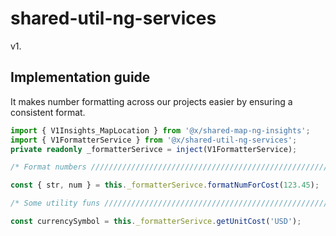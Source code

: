 # shared-util-ng-services

v1.

## Implementation guide

It makes number formatting across our projects easier by ensuring a consistent format.

```ts
import { V1Insights_MapLocation } from '@x/shared-map-ng-insights';
import { V1FormatterService } from '@x/shared-util-ng-services';
private readonly _formatterSerivce = inject(V1FormatterService);

/* Format numbers /////////////////////////////////////////////////////////// */

const { str, num } = this._formatterSerivce.formatNumForCost(123.45);

/* Some utility funs //////////////////////////////////////////////////////// */

const currencySymbol = this._formatterSerivce.getUnitCost('USD');
```
